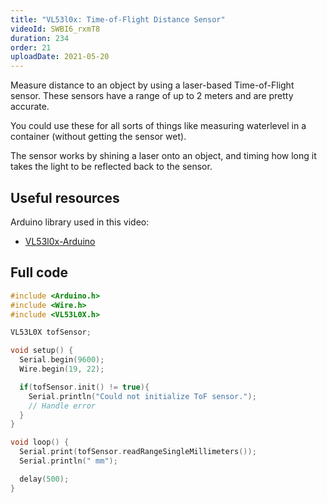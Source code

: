 ```yaml
---
title: "VL53l0x: Time-of-Flight Distance Sensor"
videoId: SWBI6_rxmT8
duration: 234
order: 21
uploadDate: 2021-05-20
---
```


Measure distance to an object by using a laser-based Time-of-Flight sensor. These sensors have a range of up to 2 meters and are pretty accurate.

You could use these for all sorts of things like measuring waterlevel in a container (without getting the sensor wet).

The sensor works by shining a laser onto an object, and timing how long it takes the light to be reflected back to the sensor.

## Useful resources

Arduino library used in this video:

* [VL53l0x-Arduino](https://github.com/pololu/vl53l0x-arduino)


## Full code

```cpp
#include <Arduino.h>
#include <Wire.h>
#include <VL53L0X.h>

VL53L0X tofSensor;

void setup() {
  Serial.begin(9600);
  Wire.begin(19, 22);

  if(tofSensor.init() != true){
    Serial.println("Could not initialize ToF sensor.");
    // Handle error
  }
}

void loop() {
  Serial.print(tofSensor.readRangeSingleMillimeters());
  Serial.println(" mm");

  delay(500);
}
```
